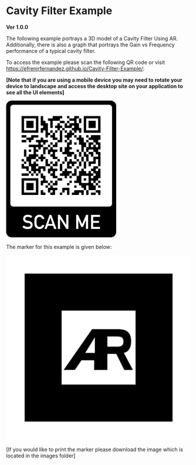 # Cavity Filter Example
**Ver 1.0.0**

The following example portrays a 3D model of a Cavity Filter Using AR. Additionally, there is also a graph that portrays the Gain vs Frequency performance of a typical cavity filter.


To access the example please scan the following QR code or visit https://efrenjrfernandez.github.io/Cavity-Filter-Example/:

**[Note that if you are using a mobile device you may need to rotate your device to landscape and access the desktop site on your application to see all the UI elements]**


![](images/QR-Code.png)


The marker for this example is given below:


![](images/default-marker.png)


[If you would like to print the marker please download the image which is located in the images folder]
